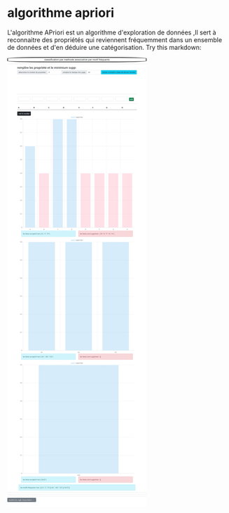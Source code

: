 # algorithme apriori 
L'algorithme APriori est un algorithme d'exploration de données ,Il sert à reconnaitre des propriétés qui reviennent fréquemment dans un ensemble de données et d'en déduire une catégorisation.
Try this markdown:


![alt text](https://github.com/allia5/algorithm-apriori/blob/master/exemple.jpeg)

